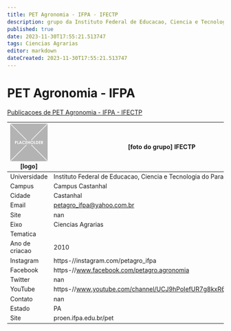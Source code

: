 ```yaml
---
title: PET Agronomia - IFPA - IFECTP
description: grupo da Instituto Federal de Educacao, Ciencia e Tecnologia do Para
published: true
date: 2023-11-30T17:55:21.513747
tags: Ciencias Agrarias
editor: markdown
dateCreated: 2023-11-30T17:55:21.513747
---
```


# PET Agronomia - IFPA

[Publicacoes de PET Agronomia - IFPA - IFECTP](/atividade/101PETAgronomiaIFPAIFECTP/feed.md)

| ![placeholder.png](/placeholder.png) [logo] | [foto do grupo] IFECTP         |
| ------------------------------------------- | ------------------------------------------------- |
| Universidade                                | Instituto Federal de Educacao, Ciencia e Tecnologia do Para      |
| Campus                                      | Campus Castanhal            |
| Cidade                                      | Castanhal             |
| Email                                       | petagro_ifpa@yahoo.com.br             |
| Site                                        | nan              |
| Eixo                                        | Ciencias Agrarias              |
| Tematica                                    |           |
| Ano de criacao                              | 2010        |
| Instagram                                   | https-//instagram.com/petagro_ifpa         |
| Facebook                                    | https-//www.facebook.com/petagro.agronomia          |
| Twitter                                     | nan           |
| YouTube                                     | https-//www.youtube.com/channel/UCJ9hPoIefUR7g8kxR6tbK4w/featured           |
| Contato                                     | nan         |
| Estado                                      |  PA            |
| Site                                        | proen.ifpa.edu.br/pet |

